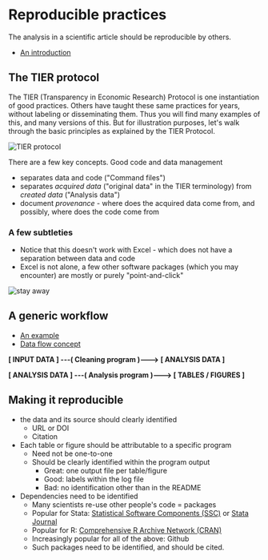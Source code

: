 # Reproducible practices

The analysis in a scientific article should be reproducible by others.

- [An introduction](https://labordynamicsinstitute.github.io/computing4economists/documents/basics_of_version_control.pdf)

## The TIER protocol

The TIER (Transparency in Economic Research) Protocol is one instantiation of good practices. Others have taught these same practices for years, without labeling or disseminating them. Thus you will find many examples of this, and many versions of this. But for illustration purposes, let's walk through the basic principles as explained by the TIER Protocol.

![TIER protocol](https://bucketeer-82911c16-8ccd-4854-b255-5b3ebba24d7c.s3.amazonaws.com/images/TIER-folder-illustration-v3.0.width-800.png)

There are a few key concepts. Good code and data management
- separates data and code ("Command files")
- separates _acquired data_ ("original data" in the TIER terminology) from _created data_ ("Analysis data")
- document _provenance_ - where does the acquired data come from, and possibly, where does the code come from

### A few subtleties

- Notice that this doesn't work with Excel - which does not have a separation between data and code
- Excel is not alone, a few other software packages (which you may encounter) are mostly or purely "point-and-click"

![stay away](https://upload.wikimedia.org/wikipedia/commons/thumb/a/a8/Creative-Tail-biohazard.svg/128px-Creative-Tail-biohazard.svg.png)

## A generic workflow

- [An example](https://github.com/ncrncornell/workflow-text/blob/master/text/ced2ar-workflow.pdf)
- [Data flow concept](https://github.com/labordynamicsinstitute/replicability-training/wiki/Data-flow)

**[ INPUT DATA ]  ---( Cleaning program )---> [ ANALYSIS DATA ]**

**[ ANALYSIS DATA ] ---( Analysis program )---> [ TABLES / FIGURES ]**




## Making it reproducible

- the data and its source  should clearly identified
  - URL or DOI
  - Citation
- Each table or figure should be attributable to a specific program
  - Need not be one-to-one
  - Should be clearly identified within the program output
     - Great: one output file per table/figure
     - Good: labels within the log file
     - Bad: no identification other than in the README
- Dependencies need to be identified
  - Many scientists re-use other people's code = packages
  - Popular for Stata:  [Statistical Software Components (SSC)](https://www.stata.com/support/ssc-installation/) or [Stata Journal](https://www.stata-journal.com/)
  - Popular for R: [Comprehensive R Archive Network (CRAN)](https://cran.r-project.org/)
  - Increasingly popular for all of the above: Github
  - Such packages need to be identified, and should be cited.
